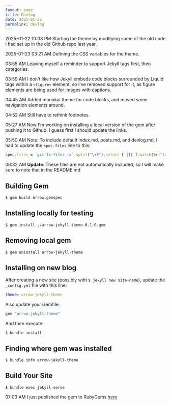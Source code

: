 ```yaml
---
layout: page
title: Devlog
date: 2025-01-22
permalink: devlog
---
```


<time class="timestamp--date">2025-01-22</time>
<time class="timestamp--time">10:08 PM</time>
Starting the theme by modifying some of the old code I had set up in the old Github repo last year.


<time class="timestamp--date">2025-01-23</time>
<time class="timestamp--time">03:21 AM</time>
Defining the CSS variables for the theme.

<time class="timestamp--time">03:55 AM</time>
Leaving myself a reminder to support Jekyll tags first, then categories.

<time class="timestamp--time">03:59 AM</time>
I don't like how Jekyll embeds code blocks surrounded by Liquid tags within a `<figure>` element, so I've removed support for it, as figure elements are being used for images with captions.
    
<time class="timestamp--time">04:45 AM</time>
Added monokai theme for code blocks, and moved some navigation elements around.

<time class="timestamp--time">04:52 AM</time>
Still have to rethink footnotes.

<time class="timestamp--time">05:27 AM</time>
Now I'm working on installing a local version of the gem after pushing it to Github. I guess first I should update the links.

<time class="timestamp--time">05:50 AM</time>
Note: To include default index.md, posts.md, and devlog.md, I had to update the `spec.files` line to this:

```ruby
spec.files = `git ls-files -z`.split("\x0").select { |f| f.match(%r!^(assets|_data|_layouts|_includes|_sass|LICENSE|README|_config\.yml|Devlog\.md|index\.md|posts\.md)!i) }
```

<time class="timestamp--time">06:32 AM</time>
**Update**: These files are not automatically included, so I will make sure to note that in the README.md

## Building Gem

```shell
$ gem build Arrow.gemspec
```

## Installing locally for testing

```shell
$ gem install ./arrow-jekyll-theme-0.1.0.gem
```

## Removing local gem

```shell
$ gem uninstall arrow-jekyll-theme
```

## Installing on new blog

After creating a new site (possibly with `$ jekyll new site-name`), update the `_config.yml` file with this line:

```yaml
theme: arrow-jekyll-theme
```

Also update your Gemfile:

```ruby
gem "arrow-jekyll-theme"
```

And then execute:

```shell
$ bundle install
```

## Finding where gem was installed

```shell
$ bundle info arrow-jekyll-theme 
```

## Build Your Site

```shell
$ bundle exec jekyll serve
```

<time class="timestamp--time">07:03 AM</time>
I just published the gem to RubyGems [here](https://rubygems.org/gems/arrow-jekyll-theme)

